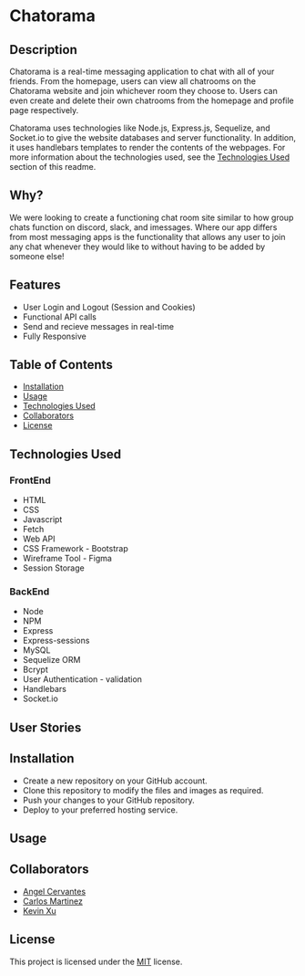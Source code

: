 # Chatorama

## Description

Chatorama is a real-time messaging application to chat with all of your friends. From the homepage, users can view all chatrooms on the Chatorama website and join whichever room they choose to. Users can even create and delete their own chatrooms from the homepage and profile page respectively. 

Chatorama uses technologies like Node.js, Express.js, Sequelize, and Socket.io to give the website databases and server functionality. In addition, it uses handlebars templates to render the contents of the webpages. For more information about the technologies used, see the [Technologies Used](#technologies-used) section of this readme.

## Why?

We were looking to create a functioning chat room site similar to how group chats function on discord, slack, and imessages.
Where our app differs from most messaging apps is the functionality that allows any user to join any chat whenever they would like to without having to be added by someone else!

## Features

- User Login and Logout (Session and Cookies)
- Functional API calls
- Send and recieve messages in real-time
- Fully Responsive

## Table of Contents

- [Installation](#installation)
- [Usage](#usage)
- [Technologies Used](#technologies-used)
- [Collaborators](#Collaborators)
- [License](#license)

## Technologies Used

### FrontEnd
- HTML
- CSS
- Javascript 
- Fetch
- Web API
- CSS Framework - Bootstrap
- Wireframe Tool - Figma
- Session Storage

### BackEnd
- Node
- NPM
- Express
- Express-sessions
- MySQL
- Sequelize ORM  
- Bcrypt
- User Authentication - validation
- Handlebars
- Socket.io


## User Stories



## Installation

- Create a new repository on your GitHub account.
- Clone this repository to modify the files and images as required.
- Push your changes to your GitHub repository.
- Deploy to your preferred hosting service.

## Usage

## Collaborators

- [Angel Cervantes](https://github.com/Angellyn218)
- [Carlos Martinez](https://github.com/carmart7)
- [Kevin Xu](https://github.com/KevinPXu)

## License

This project is licensed under the [MIT](./LICENSE) license.